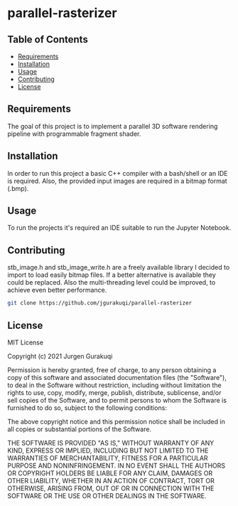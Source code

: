 # parallel-rasterizer


## Table of Contents

- [Requirements](#Requirements)
- [Installation](#installation)
- [Usage](#usage)
- [Contributing](#contributing)
- [License](#license)


## Requirements

The goal of this project is to implement a parallel 3D software rendering pipeline with programmable fragment shader.

## Installation

In order to run this project a basic C++ compiler with a bash/shell or an IDE is required.
Also, the provided input images are required in a bitmap format (.bmp).

## Usage

To run the projects it's required an IDE suitable to run the Jupyter Notebook.

## Contributing

stb_image.h and stb_image_write.h are a freely available library I decided to import to load easily bitmap files. If a better alternative is available they could be replaced.
Also the multi-threading level could be improved, to achieve even better performance.

```bash
git clone https://github.com/jgurakuqi/parallel-rasterizer
```

## License

MIT License

Copyright (c) 2021 Jurgen Gurakuqi

Permission is hereby granted, free of charge, to any person obtaining a copy of this software and associated documentation files (the "Software"), to deal in the Software without restriction, including without limitation the rights to use, copy, modify, merge, publish, distribute, sublicense, and/or sell copies of the Software, and to permit persons to whom the Software is furnished to do so, subject to the following conditions:

The above copyright notice and this permission notice shall be included in all copies or substantial portions of the Software.

THE SOFTWARE IS PROVIDED "AS IS," WITHOUT WARRANTY OF ANY KIND, EXPRESS OR IMPLIED, INCLUDING BUT NOT LIMITED TO THE WARRANTIES OF MERCHANTABILITY, FITNESS FOR A PARTICULAR PURPOSE AND NONINFRINGEMENT. IN NO EVENT SHALL THE AUTHORS OR COPYRIGHT HOLDERS BE LIABLE FOR ANY CLAIM, DAMAGES OR OTHER LIABILITY, WHETHER IN AN ACTION OF CONTRACT, TORT OR OTHERWISE, ARISING FROM, OUT OF OR IN CONNECTION WITH THE SOFTWARE OR THE USE OR OTHER DEALINGS IN THE SOFTWARE.
